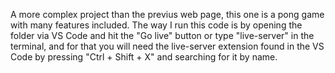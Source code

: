A more complex project than the previus web page, this one is a pong game with many features included.
The way I run this code is by opening the folder via VS Code and hit the "Go live" button or type "live-server" in the terminal, and for that you will need the live-server extension found in the VS Code by pressing "Ctrl + Shift + X" and searching for it by name.

 
